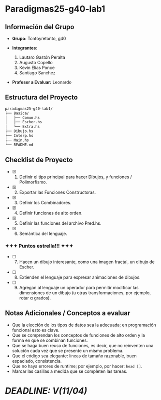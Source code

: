 # Paradigmas25-g40-lab1

## Información del Grupo

- **Grupo:** Tontoyretonto, g40
- **Integrantes:**
  1. Lautaro Gastón Peralta
  2. Augusto Copello
  3. Kevin Elias Ponce
  4. Santiago Sanchez

- **Profesor a Evaluar:** Leonardo

## Estructura del Proyecto

```bash
paradigmas25-g40-lab1/
├── Basica/
│   ├── Comun.hs
│   ├── Escher.hs
│   └── Extra.hs
├── Dibujo.hs
├── Interp.hs
├── Main.hs
└── README.md
```
## Checklist de Proyecto

- [x] 1. Definir el tipo principal para hacer Dibujos, y funciones / Polimorfismo.
- [x] 2. Exportar las Funciones Constructoras.
- [x] 3. Definir los Combinadores.
- [x] 4. Definir funciones de alto orden.
- [x] 5. Definir las funciones del archivo Pred.hs.
- [x] 6. Semántica del lenguaje.
### ✦✦✦ Puntos estrella!!! ✦✦✦
- [ ] 7. Hacen un dibujo interesante, como una imagen fractal, un dibujo de Escher.
- [ ] 8. Extienden el lenguaje para expresar animaciones de dibujos.
- [ ] 9. Agregan al lenguaje un operador para permitir modificar las dimensiones de un dibujo (u otras transformaciones, por ejemplo, rotar α grados).

## Notas Adicionales / Conceptos a evaluar
- Que la elección de los tipos de datos sea la adecuada; en programación funcional esto es clave.
- Que se comprendan los conceptos de funciones de alto orden y la forma en que se combinan funciones.
- Que se haga buen reuso de funciones, es decir, que no reinventen una solución cada vez que se presente un mismo problema.
- Que el código sea elegante: líneas de tamaño razonable, buen espaciado, consistencia.
- Que no haya errores de runtime; por ejemplo, por hacer: `head []`.
- Marcar las casillas a medida que se completen las tareas.

# *DEADLINE: V(11/04)*
